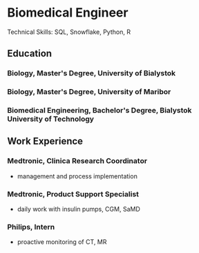 # Biomedical Engineer
Technical Skills: SQL, Snowflake, Python, R

## Education
### Biology, Master's Degree, University of Bialystok
### Biology, Master's Degree, University of Maribor
### Biomedical Engineering, Bachelor's Degree, Bialystok University of Technology

## Work Experience
### Medtronic, Clinica Research Coordinator 
- management and process implementation

### Medtronic, Product Support Specialist
- daily work with insulin pumps, CGM, SaMD

### Philips, Intern
- proactive monitoring of CT, MR
